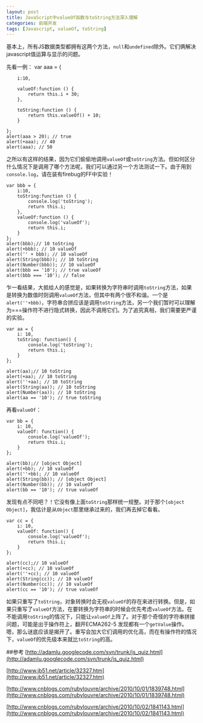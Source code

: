 ```yaml
---
layout: post
title: JavaScript中valueOf函数与toString方法深入理解
categories: 前端开发
tags: [Javascript, valueOf, toString]
---
```

基本上，所有JS数据类型都拥有这两个方法，`null`和`undefined`除外。它们俩解决javascript值运算与显示的问题。

先看一例：
	var aaa = {
	
	    i:10,
	
	    valueOf:function () {
	        return this.i + 30;
	    },
	
	    toString:function () {
	        return this.valueOf() + 10;
	    }
	
	};
	alert(aaa > 20); // true
	alert(+aaa); // 40
	alert(aaa); // 50

之所以有这样的结果，因为它们偷偷地调用`valueOf`或`toString`方法。但如何区分什么情况下是调用了哪个方法呢，我们可以通过另一个方法测试一下。由于用到`console.log`，请在装有firebug的FF中实验！

	var bbb = { 
	    i:10, 
	    toString:function () { 
	        console.log('toString'); 
	        return this.i; 
	    }, 
	    valueOf:function () { 
	        console.log('valueOf'); 
	        return this.i; 
	    } 
	}; 
	alert(bbb);// 10 toString 
	alert(+bbb); // 10 valueOf 
	alert('' + bbb); // 10 valueOf 
	alert(String(bbb)); // 10 toString 
	alert(Number(bbb)); // 10 valueOf 
	alert(bbb == '10'); // true valueOf 
	alert(bbb === '10'); // false 


乍一看结果，大抵给人的感觉是，如果转换为字符串时调用`toString`方法，如果是转换为数值时则调用`valueOf`方法，但其中有两个很不和谐。一个是`alert(''+bbb)`，字符串合拼应该是调用`toString`方法，另一个我们暂时可以理解为===操作符不进行隐式转换，因此不调用它们。为了追究真相，我们需要更严谨的实验。

	var aa = {
	    i: 10,
	    toString: function() {
	        console.log('toString');
	        return this.i;
	    }
	};
	
	alert(aa);// 10 toString
	alert(+aa); // 10 toString
	alert(''+aa); // 10 toString
	alert(String(aa)); // 10 toString
	alert(Number(aa)); // 10 toString
	alert(aa == '10'); // true toString

再看`valueOf`：

	var bb = {
	    i: 10,
	    valueOf: function() {
	        console.log('valueOf');
	        return this.i;
	    }
	};
	
	alert(bb);// [object Object]
	alert(+bb); // 10 valueOf
	alert(''+bb); // 10 valueOf
	alert(String(bb)); // [object Object]
	alert(Number(bb)); // 10 valueOf
	alert(bb == '10'); // true valueOf

发现有点不同吧？！它没有像上面`toString`那样统一规整。对于那个`[object Object]`，我估计是从`Object`那里继承过来的，我们再去掉它看看。

	var cc = {
	    i: 10,
	    valueOf: function() {
	        console.log('valueOf');
	        return this.i;
	    }
	};
	
	alert(cc);// 10 valueOf
	alert(+cc); // 10 valueOf
	alert(''+cc); // 10 valueOf
	alert(String(cc)); // 10 valueOf
	alert(Number(cc)); // 10 valueOf
	alert(cc == '10'); // true valueOf

如果只重写了`toString`，对象转换时会无视`valueOf`的存在来进行转换。但是，如果只重写了`valueOf`方法，在要转换为字符串的时候会优先考虑`valueOf`方法。在不能调用`toString`的情况下，只能让`valueOf`上阵了。对于那个奇怪的字符串拼接问题，可能是出于操作符上，翻开ECMA262-5 发现都有一个`getValue`操作。嗯，那么谜底应该是揭开了。重写会加大它们调用的优化高，而在有操作符的情况 下，`valueOf`的优先级本来就比`toString`的高。

##参考
[http://adamlu.googlecode.com/svn/trunk/js_quiz.html](http://adamlu.googlecode.com/svn/trunk/js_quiz.html)

[http://www.jb51.net/article/32327.htm](http://www.jb51.net/article/32327.htm)

[http://www.cnblogs.com/rubylouvre/archive/2010/10/01/1839748.html](http://www.cnblogs.com/rubylouvre/archive/2010/10/01/1839748.html)

[http://www.cnblogs.com/rubylouvre/archive/2010/10/02/1841143.html](http://www.cnblogs.com/rubylouvre/archive/2010/10/02/1841143.html)